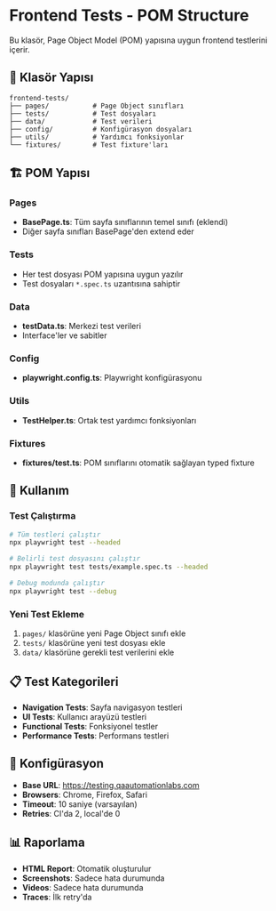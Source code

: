 # Frontend Tests - POM Structure

Bu klasör, Page Object Model (POM) yapısına uygun frontend testlerini içerir.

## 📁 Klasör Yapısı

```
frontend-tests/
├── pages/           # Page Object sınıfları
├── tests/           # Test dosyaları
├── data/            # Test verileri
├── config/          # Konfigürasyon dosyaları
├── utils/           # Yardımcı fonksiyonlar
└── fixtures/        # Test fixture'ları
```

## 🏗️ POM Yapısı

### Pages

- **BasePage.ts**: Tüm sayfa sınıflarının temel sınıfı (eklendi)
- Diğer sayfa sınıfları BasePage'den extend eder

### Tests

- Her test dosyası POM yapısına uygun yazılır
- Test dosyaları `*.spec.ts` uzantısına sahiptir

### Data

- **testData.ts**: Merkezi test verileri
- Interface'ler ve sabitler

### Config

- **playwright.config.ts**: Playwright konfigürasyonu

### Utils

- **TestHelper.ts**: Ortak test yardımcı fonksiyonları

### Fixtures

- **fixtures/test.ts**: POM sınıflarını otomatik sağlayan typed fixture

## 🚀 Kullanım

### Test Çalıştırma

```bash
# Tüm testleri çalıştır
npx playwright test --headed

# Belirli test dosyasını çalıştır
npx playwright test tests/example.spec.ts --headed

# Debug modunda çalıştır
npx playwright test --debug
```

### Yeni Test Ekleme

1. `pages/` klasörüne yeni Page Object sınıfı ekle
2. `tests/` klasörüne yeni test dosyası ekle
3. `data/` klasörüne gerekli test verilerini ekle

## 📋 Test Kategorileri

- **Navigation Tests**: Sayfa navigasyon testleri
- **UI Tests**: Kullanıcı arayüzü testleri
- **Functional Tests**: Fonksiyonel testler
- **Performance Tests**: Performans testleri

## 🔧 Konfigürasyon

- **Base URL**: https://testing.qaautomationlabs.com
- **Browsers**: Chrome, Firefox, Safari
- **Timeout**: 10 saniye (varsayılan)
- **Retries**: CI'da 2, local'de 0

## 📊 Raporlama

- **HTML Report**: Otomatik oluşturulur
- **Screenshots**: Sadece hata durumunda
- **Videos**: Sadece hata durumunda
- **Traces**: İlk retry'da
